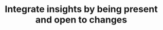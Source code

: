 ---
title: Integrate insights by being present and open to changes
tags: buddhism acceptance self
---